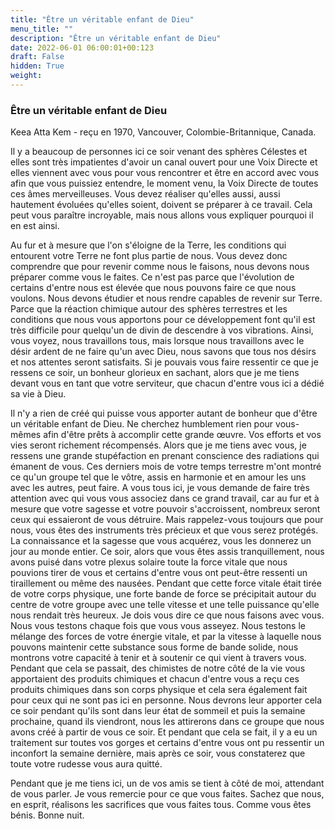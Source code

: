 ```yaml
---
title: "Être un véritable enfant de Dieu"
menu_title: ""
description: "Être un véritable enfant de Dieu"
date: 2022-06-01 06:00:01+00:123
draft: False
hidden: True
weight:
---
```

### Être un véritable enfant de Dieu

Keea Atta Kem - reçu en 1970, Vancouver, Colombie-Britannique, Canada.

Il y a beaucoup de personnes ici ce soir venant des sphères Célestes et elles sont très impatientes d'avoir un canal ouvert pour une Voix Directe et elles viennent avec vous pour vous rencontrer et être en accord avec vous afin que vous puissiez entendre, le moment venu, la Voix Directe de toutes ces âmes merveilleuses. Vous devez réaliser qu'elles aussi, aussi hautement évoluées qu'elles soient, doivent se préparer à ce travail. Cela peut vous paraître incroyable, mais nous allons vous expliquer pourquoi il en est ainsi.

Au fur et à mesure que l'on s'éloigne de la Terre, les conditions qui entourent votre Terre ne font plus partie de nous. Vous devez donc comprendre que pour revenir comme nous le faisons, nous devons nous préparer comme vous le faites. Ce n'est pas parce que l'évolution de certains d'entre nous est élevée que nous pouvons faire ce que nous voulons. Nous devons étudier et nous rendre capables de revenir sur Terre. Parce que la réaction chimique autour des sphères terrestres et les conditions que nous vous apportons pour ce développement font qu'il est très difficile pour quelqu'un de divin de descendre à vos vibrations. Ainsi, vous voyez, nous travaillons tous, mais lorsque nous travaillons avec le désir ardent de ne faire qu'un avec Dieu, nous savons que tous nos désirs et nos attentes seront satisfaits. Si je pouvais vous faire ressentir ce que je ressens ce soir, un bonheur glorieux en sachant, alors que je me tiens devant vous en tant que votre serviteur, que chacun d'entre vous ici a dédié sa vie à Dieu.

Il n'y a rien de créé qui puisse vous apporter autant de bonheur que d'être un véritable enfant de Dieu. Ne cherchez humblement rien pour vous-mêmes afin d'être prêts à accomplir cette grande œuvre. Vos efforts et vos vies seront richement récompensés. Alors que je me tiens avec vous, je ressens une grande stupéfaction en prenant conscience des radiations qui émanent de vous. Ces derniers mois de votre temps terrestre m'ont montré ce qu'un groupe tel que le vôtre, assis en harmonie et en amour les uns avec les autres, peut faire. A vous tous ici, je vous demande de faire très attention avec qui vous vous associez dans ce grand travail, car au fur et à mesure que votre sagesse et votre pouvoir s'accroissent, nombreux seront ceux qui essaieront de vous détruire. Mais rappelez-vous toujours que pour nous, vous êtes des instruments très précieux et que vous serez protégés. La connaissance et la sagesse que vous acquérez, vous les donnerez un jour au monde entier. Ce soir, alors que vous êtes assis tranquillement, nous avons puisé dans votre plexus solaire toute la force vitale que nous pouvions tirer de vous et certains d'entre vous ont peut-être ressenti un tiraillement ou même des nausées. Pendant que cette force vitale était tirée de votre corps physique, une forte bande de force se précipitait autour du centre de votre groupe avec une telle vitesse et une telle puissance qu'elle nous rendait très heureux. Je dois vous dire ce que nous faisons avec vous. Nous vous testons chaque fois que vous vous asseyez. Nous testons le mélange des forces de votre énergie vitale, et par la vitesse à laquelle nous pouvons maintenir cette substance sous forme de bande solide, nous montrons votre capacité à tenir et à soutenir ce qui vient à travers vous. Pendant que cela se passait, des chimistes de notre côté de la vie vous apportaient des produits chimiques et chacun d'entre vous a reçu ces produits chimiques dans son corps physique et cela sera également fait pour ceux qui ne sont pas ici en personne. Nous devrons leur apporter cela ce soir pendant qu'ils sont dans leur état de sommeil et puis la semaine prochaine, quand ils viendront, nous les attirerons dans ce groupe que nous avons créé à partir de vous ce soir. Et pendant que cela se fait, il y a eu un traitement sur toutes vos gorges et certains d'entre vous ont pu ressentir un inconfort la semaine dernière, mais après ce soir, vous constaterez que toute votre rudesse vous aura quitté.

Pendant que je me tiens ici, un de vos amis se tient à côté de moi, attendant de vous parler. Je vous remercie pour ce que vous faites. Sachez que nous, en esprit, réalisons les sacrifices que vous faites tous. Comme vous êtes bénis. Bonne nuit.
